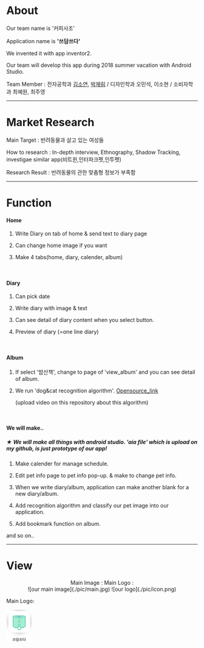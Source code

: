# About
Our team name is '커피사조'

Application name is **'쓰담쓰다'**

We invented it with app inventor2.

Our team will develop this app during 2018 summer vacation with Android Studio.

Team Member : 전자공학과 [김소연](https://github.com/soyeon51696), [박재림](https://github.com/ParkJaeRim) / 디자인학과 오민석, 이소현 / 소비자학과 최예원, 최주영 

***

# Market Research

Main Target : 반려동물과 살고 있는 여성들

How to research : In-depth interview, Ethnography, Shadow Tracking, investigae similar app(비트윈,인터파크펫,인투펫)

Research Result : 반려동물의 관한 맞춤형 정보가 부족함 

***

# Function

#### Home
  
1. Write Diary on tab of home & send text to diary page
  
2. Can change home image if you want

3. Make 4 tabs(home, diary, calender, album) 
<br>

#### Diary

1. Can pick date
  
2. Write diary with image & text

3. Can see detail of diary content when you select button.

4. Preview of diary (=one line diary) 

<br>

#### Album
  
1. If select '밤산책', change to page of 'view_album' and you can see detail of album.

2. We run 'dog&cat recognition algorithm'. [Opensource_link]()

   (upload video on this repository about this algorithm)
<br>

#### We will make..
##### ★ We will make all things with android studio. 'aia file' which is upload on my github, is just prototype of our app!
1. Make calender for manage schedule.

2. Edit pet info page to pet info pop-up. & make to change pet info.

3. When we write diary/album, application can make another blank for a new diary/album.

4. Add recognition algorithm and classify our pet image into our application.

5. Add bookmark function on album. 

  and so on..

***

# View
<center> Main Image :                   Main Logo :    </center>

<center>  ![our main image](./pic/main.jpg)         ![our logo](./pic/icon.png)</center>


Main Logo:
  
![our logo](./pic/icon.png)
